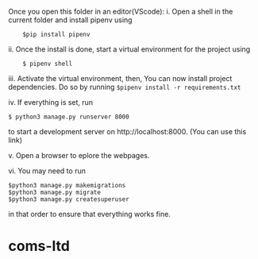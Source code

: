 Once you open this folder in an editor(VScode): 
i.  Open a shell in the current folder and install pipenv using
```
    $pip install pipenv
```

ii. Once the install is done, start a virtual environment for the project using
```
    $ pipenv shell
```
iii. Activate the virtual environment, then, You can now install project dependencies.
    Do so by running 
    ```
    $pipenv install -r requirements.txt
    ```

iv. If everything is set, run 
```
$ python3 manage.py runserver 8000
```
 to start a development server 
    on http://localhost:8000. (You can use this link)

v.  Open a browser to eplore the webpages.

vi. You may need to run 
```
$python3 manage.py makemigrations
$python3 manage.py migrate
$python3 manage.py createsuperuser
```
in that order to ensure that everything works fine.
# coms-ltd
